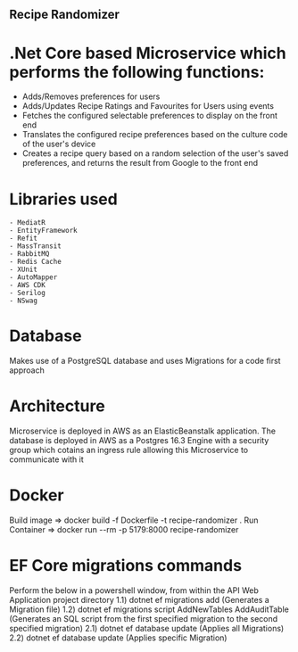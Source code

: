 ## Recipe Randomizer

# .Net Core based Microservice which performs the following functions:

- Adds/Removes preferences for users
- Adds/Updates Recipe Ratings and Favourites for Users using events
- Fetches the configured selectable preferences to display on the front end
- Translates the configured recipe preferences based on the culture code of the user's device
- Creates a recipe query based on a random selection of the user's saved preferences, and returns the result from Google to the front end

# Libraries used

    - MediatR
    - EntityFramework
    - Refit
    - MassTransit 
    - RabbitMQ
    - Redis Cache
    - XUnit
    - AutoMapper
    - AWS CDK
    - Serilog
    - NSwag

# Database

Makes use of a PostgreSQL database and uses Migrations for a code first approach

# Architecture

Microservice is deployed in AWS as an ElasticBeanstalk application. The database is deployed in AWS as a Postgres 16.3 Engine with a security group which cotains an ingress rule allowing this Microservice to communicate with it

# Docker

Build image => docker build -f Dockerfile -t recipe-randomizer .
Run Container => docker run --rm -p 5179:8000 recipe-randomizer


# EF Core migrations commands
Perform the below in a powershell window, from within the API Web Application project directory
1.1) dotnet ef migrations add <MigrationName> (Generates a Migration file)
1.2) dotnet ef migrations script AddNewTables AddAuditTable (Generates an SQL script from the first specified migration to the second specified migration)
2.1) dotnet ef database update (Applies all Migrations)
2.2) dotnet ef database update <MigrationName> (Applies specific Migration) 